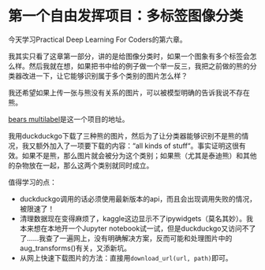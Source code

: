 # 第一个自由发挥项目：多标签图像分类

今天学习Practical Deep Learning For Coders的第六章。

我其实只看了这章第一部分，讲的是给图像分类时，如果一个图象有多个标签会怎么样。然后我就在想，如果把书中给的例子做一个举一反三，我把之前做的熊的分类器改进一下，让它能够识别属于多个类别的图片怎么样？

我还希望如果上传一张与熊没有关系的图片，可以被模型明确的告诉我说不存在熊。

[bears multilabel](https://www.kaggle.com/code/jasoncoderjia/bears-multilabel)是这一个项目的地址。

我用duckduckgo下载了三种熊的图片，然后为了让分类器能够识别不是熊的情况，我又额外加入了一项要下载的内容：“all kinds of stuff“。事实证明这很有效。如果不是熊，那么图片就会被分为这个类别；如果熊（尤其是泰迪熊）和其他的杂物放在一起，那么这两个类别就同时成立。

值得学习的点：

- duckduckgo调用的话必须使用最新版本的api，而且会出现调用失败的情况，被限速了！
- 清理数据现在变得麻烦了，kaggle这边显示不了ipywidgets（莫名其妙）。我本来想在本地开一个Jupyter notebook试一试，但是duckduckgo又访问不了了……我查了一遍网上，没有明确解决方案，反而可能和处理图片中的aug_transforms()有关，又添新坑。
- 从网上快速下载图片的方法：直接用`download_url(url, path)`即可。
